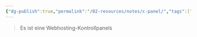 ```yaml
---
{"dg-publish":true,"permalink":"/02-resources/notes/c-panel/","tags":["LF09","tools","empty"]}
---
```


>Es ist eine Webhosting-Kontrollpanels 